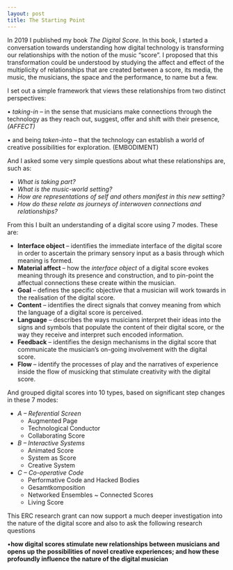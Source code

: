 ```yaml
---
layout: post
title: The Starting Point
---
```

<p>In 2019 I published my book <em>The Digital Score</em>. In this book, I started a conversation towards understanding how digital technology is transforming our relationships with the notion of the music “score”. I proposed that this transformation could be understood by studying the affect and effect of the multiplicity of relationships that are created between a score, its media, the music, the musicians, the space and the performance, to name but a few.</p>



<p>I set out a simple framework that views these relationships from two distinct perspectives:</p>



<p>• <em>taking-in</em> – in the sense that musicians make connections through the technology as they reach out, suggest, offer and shift with their presence<em>, (AFFECT)</em></p>



<p>• and being<em> taken-into </em>– that the technology can establish a world of creative possibilities for exploration. (EMBODIMENT)</p>



<p>And I asked some very simple questions about what these relationships are, such as:</p>



<ul><li><em>What is taking part?</em> </li><li><em>What is the music-world setting?</em> </li><li><em>How are representations of self and others manifest in this new setting?</em> </li><li><em>How do these relate as journeys of interwoven connections and relationships?</em></li></ul>



<p>From this I built an understanding of a digital score using 7 modes. These are:</p>



<ul><li><strong>Interface object </strong>&#8211; identifies the immediate interface of the digital score in order to ascertain the primary sensory input as a basis through which meaning is formed. </li><li><strong>Material affect </strong>&#8211; how the <em>interface object</em> of a digital score evokes meaning through its presence and construction, and to pin-point the affectual connections these create within the musician. </li><li><strong>Goal</strong> &#8211; defines the specific objective that a musician will work towards in the realisation of the digital score. </li><li><strong>Content</strong> &#8211; identifies the direct signals that convey meaning from which the language of a digital score is perceived. </li><li><strong>Language</strong> &#8211; describes the ways musicians interpret their ideas into the signs and symbols that populate the content of their digital score, or the way they receive and interpret such encoded information. </li><li><strong>Feedback</strong> &#8211; identifies the design mechanisms in the digital score that communicate the musician’s on-going involvement with the digital score. </li><li><strong>Flow</strong> &#8211; identify the processes of play and the narratives of experience inside the flow of musicking that stimulate creativity with the digital score.</li></ul>



<p>And grouped digital scores into 10 types, based on significant step changes in these 7 modes:</p>



<ul><li><em>A &#8211; Referential Screen</em> <ul><li>Augmented Page </li><li>Technological Conductor </li><li>Collaborating Score</li></ul></li><li><em>B &#8211; Interactive Systems</em> <ul><li>Animated Score </li><li>System as Score </li><li>Creative System</li></ul></li><li><em>C &#8211; Co-operative Code</em> <ul><li>Performative Code and Hacked Bodies </li><li>Gesamtkomposition </li><li>Networked Ensembles ~ Connected Scores </li><li>Living Score</li></ul></li></ul>



<p></p>



<p>This ERC research grant can now support a much deeper investigation into the nature of the digital score and also to ask the following research questions</p>



<p>•<strong>how digital scores stimulate new relationships between musicians and opens up the possibilities of novel creative experiences; and how these profoundly influence the nature of the digital musician</strong></p>
